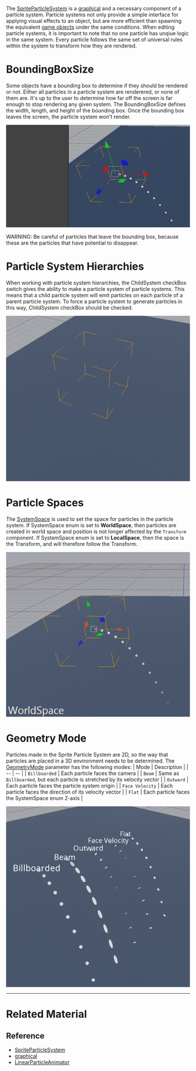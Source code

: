 The [SpriteParticleSystem](https://github.com/PlasmaEngine/PlasmaDocs/blob/master/code_reference/class_reference/spriteparticlesystem.markdown) is a [graphical](https://github.com/PlasmaEngine/PlasmaDocs/blob/master/code_reference/class_reference/graphical.markdown) and a necessary component of a particle system.  Particle systems not only provide a simple interface for applying visual effects to an object, but are more efficient than spawning the equivalent [game objects](https://github.com/PlasmaEngine/PlasmaDocs/blob/master/plasma_editor_documentation/plasmamanual/architecture/cogs/gameobjectsconcept.markdown) under the same conditions.  When editing particle systems, it is important to note that no one particle has unqiue logic in the same system. Every particle follows the same set of universal rules within the system to transform how they are rendered.

 # BoundingBoxSize
Some objects have a bounding box to determine if they should be rendered or not.  Either all particles in a particle system are renderered, or none of them are.  It's up to the user to determine how far off the screen is far enough to stop rendering any given system.  The BoundingBoxSize  defines the width, length, and height of the bounding box.  Once the bounding box leaves the screen, the particle system won't render.



![ParticleSystems_BoundingBoxSize](https://raw.githubusercontent.com/PlasmaEngine/PlasmaDocs/master/media/47864.gif)


WARNING:  Be careful of particles that leave the bounding box, because these are the particles that have potential to disappear.

 # Particle System Hierarchies
When working with particle system hierarchies, the ChildSystem checkBox switch gives the ability to make a particle system of particle systems.  This means that a child particle system will emit particles on each particle of a parent particle system.  To force a particle system to generate particles in this way, ChildSystem checkBox should be checked.



![ParticleSystems_ChildSystem](https://raw.githubusercontent.com/PlasmaEngine/PlasmaDocs/master/media/46652.gif)


 # Particle Spaces
The [SystemSpace](https://github.com/PlasmaEngine/PlasmaDocs/blob/master/code_reference/enum_reference.markdown#systemspace) is used to set the space for particles in the particle system.  If SystemSpace enum is set to **WorldSpace**, then particles are created in world space and position is not longer affected by the `Transform` component.  If SystemSpace enum is set to **LocalSpace**, then the space is the Transform, and will therefore follow the Transform.



![ParticleSystems_SystemSpace](https://raw.githubusercontent.com/PlasmaEngine/PlasmaDocs/master/media/47862.gif)


 # Geometry Mode
Particles made in the Sprite Particle System are 2D, so the way that particles are placed in a 3D environment needs to be determined.  The [GeometryMode](https://github.com/PlasmaEngine/PlasmaDocs/blob/master/code_reference/enum_reference.markdown#spriteparticlegeometrymode) parameter has the following modes:
| Mode | Description |
| -- | -- |
| `Billboarded` | Each particle faces the camera |
| `Beam` | Same as `Billboarded`, but each particle is stretched by its velocity vector |
| `Outward` | Each particle faces the particle system origin |
| `Face Velocity` | Each particle faces the direction of its velocity vector |
| `Flat` | Each particle faces the SystemSpace enum Z-axis |



![ParticleSystems_GeometryMode](https://raw.githubusercontent.com/PlasmaEngine/PlasmaDocs/master/media/46660.gif)


---

 # Related Material
 ## Reference
- [SpriteParticleSystem](https://github.com/PlasmaEngine/PlasmaDocs/blob/master/code_reference/class_reference/spriteparticlesystem.markdown)
- [graphical](https://github.com/PlasmaEngine/PlasmaDocs/blob/master/code_reference/class_reference/graphical.markdown)
- [LinearParticleAnimator](https://github.com/PlasmaEngine/PlasmaDocs/blob/master/code_reference/class_reference/linearparticleanimator.markdown) 

 
